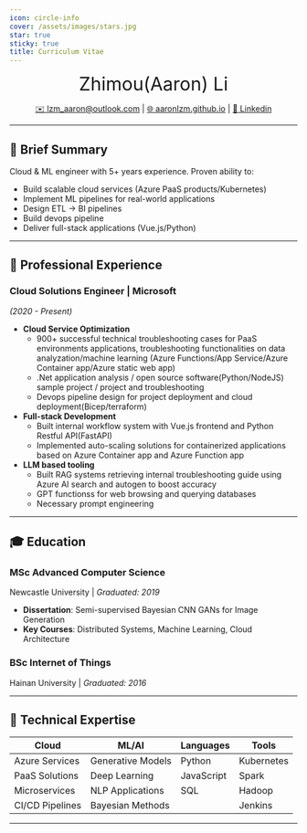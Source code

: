 ```yaml
---
icon: circle-info
cover: /assets/images/stars.jpg
star: true
sticky: true
title: Curriculum Vitae
---
```


<center><font size=6rem>Zhimou(Aaron) Li</font></center>

<p style="text-align: center;"> <a href="mailto:lzm_aaron@outlook.com">✉️ lzm_aaron@outlook.com</a> | <a href="https://aaronlzm.github.io">🌐 aaronlzm.github.io</a> | <a href="https://www.linkedin.com/in/zhimou-li">💼 Linkedin</a> </p>

<!-- ✉️ [lzm_aaron@outlook.com](mailto:lzm_aaron@outlook.com) | 🌐 [aaronlzm.github.io](https://aaronlzm.github.io)  | 💼 [Linkedin](https://www.linkedin.com/in/zhimou-li) -->

---

## 🎯 Brief Summary  
Cloud & ML engineer with 5+ years experience. Proven ability to:  
- Build scalable cloud services (Azure PaaS products/Kubernetes)  
- Implement ML pipelines for real-world applications
- Design ETL -> BI pipelines
- Build devops pipeline   
- Deliver full-stack applications (Vue.js/Python) 

---

## 💼 Professional Experience  

### **Cloud Solutions Engineer** | Microsoft  
*(2020 - Present)*  
- **Cloud Service Optimization**  
  - 900+ successful technical troubleshooting cases for PaaS environments applications, troubleshooting functionalities on data analyzation/machine learning (Azure Functions/App Service/Azure Container app/Azure static web app)
  - .Net application analysis / open source software(Python/NodeJS) sample project / project and troubleshooting
  - Devops pipeline design for project deployment and cloud deployment(Bicep/terraform)  
- **Full-stack Development**  
  - Built internal workflow system with Vue.js frontend and Python Restful API(FastAPI)  
  - Implemented auto-scaling solutions for containerized applications based on Azure Container app and Azure Function app  
- **LLM based tooling**
  - Built RAG systems retrieving internal troubleshooting guide using Azure AI search and autogen to boost accuracy
  - GPT functionss for web browsing and querying databases
  - Necessary prompt engineering
---

## 🎓 Education  

### **MSc Advanced Computer Science**  
Newcastle University | *Graduated: 2019*  
- **Dissertation**: Semi-supervised Bayesian CNN GANs for Image Generation  
- **Key Courses**: Distributed Systems, Machine Learning, Cloud Architecture  

### **BSc Internet of Things**  
Hainan University | *Graduated: 2016*  

---

## 🔧 Technical Expertise  

| **Cloud**      | **ML/AI**              | **Languages** | **Tools**        |  
|----------------|------------------------|---------------|------------------|  
| Azure Services | Generative Models      | Python        | Kubernetes       |  
| PaaS Solutions | Deep Learning          | JavaScript    | Spark            |  
| Microservices  | NLP Applications       | SQL           | Hadoop           |  
| CI/CD Pipelines| Bayesian Methods       |               | Jenkins          |  

---
